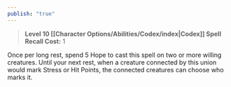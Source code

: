 ```yaml
---
publish: "true"
---
```

> **Level 10 [[Character Options/Abilities/Codex/index|Codex]] Spell**
> **Recall Cost:** 1

Once per long rest, spend 5 Hope to cast this spell on two or more willing creatures. Until your next rest, when a creature connected by this union would mark Stress or Hit Points, the connected creatures can choose who marks it.
